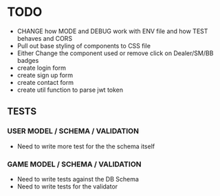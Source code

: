 # TODO

- CHANGE how MODE and DEBUG work with ENV file and how TEST behaves and CORS
- Pull out base styling of components to CSS file
- Either Change the component used or remove click on Dealer/SM/BB badges
- create login form
- create sign up form
- create contact form
- create util function to parse jwt token

## TESTS

### USER MODEL / SCHEMA / VALIDATION

- Need to write more test for the the schema itself

### GAME MODEL / SCHEMA / VALIDATION

- Need to write tests against the DB Schema
- Need to write tests for the validator
